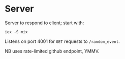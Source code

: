 # Server

Server to respond to client; start with:

```
iex -S mix
```

Listens on port 4001 for `GET` requests to `/random_event`.

NB uses rate-limited github endpoint, YMMV.
